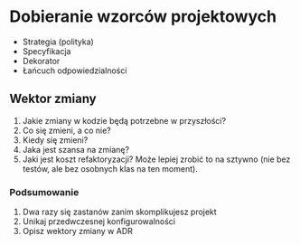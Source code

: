 # Dobieranie wzorców projektowych

* Strategia (polityka)
* Specyfikacja
* Dekorator
* Łańcuch odpowiedzialności

## Wektor zmiany

1. Jakie zmiany w kodzie będą potrzebne w przyszłości?
2. Co się zmieni, a co nie?
3. Kiedy się zmieni?
4. Jaka jest szansa na zmianę?
5. Jaki jest koszt refaktoryzacji? Może lepiej zrobić to na sztywno (nie bez testów, ale bez osobnych klas na ten moment).

### Podsumowanie

1. Dwa razy się zastanów zanim skomplikujesz projekt
2. Unikaj przedwczesnej konfigurowalności
3. Opisz wektory zmiany w ADR

